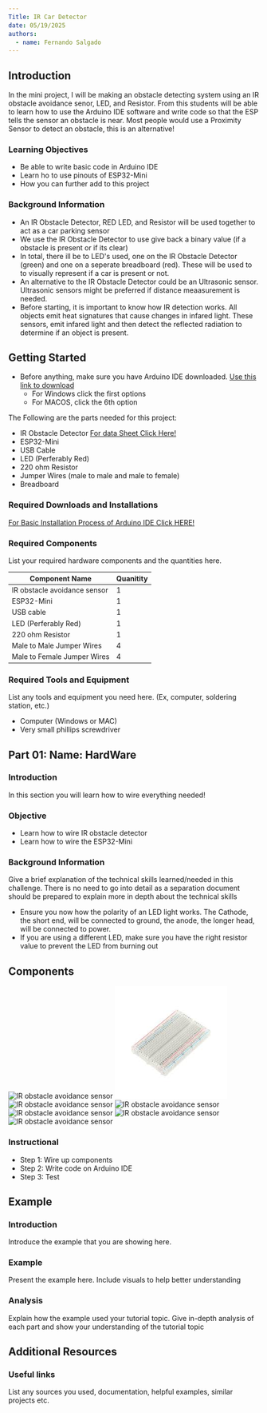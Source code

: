 ```yaml
---
Title: IR Car Detector
date: 05/19/2025
authors:
  - name: Fernando Salgado
---
```



## Introduction

In the mini project, I will be making an obstacle detecting system using an IR obstacle avoidance senor, LED, and Resistor. From this students will be able to learn how to use the Arduino IDE software and write code so that the ESP tells the sensor an obstacle is near. Most people would use a Proximity Sensor to detect an obstacle, this is an alternative!


### Learning Objectives

- Be able to write basic code in Arduino IDE
- Learn ho to use pinouts of ESP32-Mini
- How you can further add to this project

### Background Information

- An IR Obstacle Detector, RED LED, and Resistor will be used together to act as a car parking sensor
- We use the IR Obstacle Detector to use give back a binary value (if a obstacle is present or if its clear)
- In total, there ill be to LED's used, one on the IR Obstacle Detector (green) and one on a seperate breadboard (red). These will be used to to visually represent if a car is present or not.
- An alternative to the IR Obstacle Detector could be an Ultrasonic sensor. Ultrasonic sensors might be preferred if distance meaasurement is needed.
- Before starting, it is important to know how IR detection works. All objects emit heat signatures that cause changes in infared light. These sensors, emit infared light and then detect the reflected radiation to determine if an object is present.

## Getting Started


- Before anything, make sure you have Arduino IDE downloaded. [Use this link to download](https://www.arduino.cc/en/software/)
  -  For Windows click the first options
  -  For MACOS, click the 6th option

The Following are the parts needed for this project:
- IR Obstacle Detector   [For data Sheet Click Here!](https://www.handsontec.com/dataspecs/sensor/IR%20Obstacle%20Detector.pdf)
- ESP32-Mini
- USB Cable
- LED (Perferably Red)
- 220 ohm Resistor
- Jumper Wires (male to male and male to female)
- Breadboard


### Required Downloads and Installations

[For Basic Installation Process of Arduino IDE Click HERE!](https://www.youtube.com/watch?v=ADn67BYMdH0)

### Required Components

List your required hardware components and the quantities here.

| Component Name | Quanitity |
| -------------- | --------- |
|       IR obstacle avoidance sensor         |       1    |
|      ESP32-Mini       |     1      |
|        USB cable        |    1       |
|        LED (Perferably Red)        |    1       |
|       220 ohm Resistor         |      1     |
|       Male to Male Jumper Wires         |    4       |
|        Male to Female Jumper Wires        |   4        |

### Required Tools and Equipment

List any tools and equipment you need here.
(Ex, computer, soldering station, etc.)
- Computer (Windows or MAC)
- Very small phillips screwdriver

## Part 01: Name: HardWare

### Introduction

In this section you will learn how to wire everything needed!

### Objective

- Learn how to wire IR obstacle detector
- Learn how to wire the ESP32-Mini

### Background Information

Give a brief explanation of the technical skills learned/needed
in this challenge. There is no need to go into detail as a
separation document should be prepared to explain more in depth
about the technical skills

- Ensure you now how the polarity of an LED light works. The Cathode, the short end, will be connected to ground, the anode, the longer head, will be connected to power.
- If you are using a different LED, make sure you have the right resistor value to prevent the LED from burning out

## Components


![IR obstacle avoidance sensor](static/IRobstacle.jpg)
![IR obstacle avoidance sensor](static/BreadBoard.jpg)
![IR obstacle avoidance sensor](static/Fernando_tutorial/IRobstacle.jpg)
![IR obstacle avoidance sensor](static/Fernando_tutorial/IRobstacle.jpg)
![IR obstacle avoidance sensor](static/Fernando_tutorial/IRobstacle.jpg)
![IR obstacle avoidance sensor](static/Fernando_tutorial/IRobstacle.jpg)
![IR obstacle avoidance sensor](static/Fernando_tutorial/IRobstacle.jpg)

### Instructional

- Step 1: Wire up components
- Step 2: Write code on Arduino IDE
- Step 3: Test

## Example

### Introduction

Introduce the example that you are showing here.

### Example

Present the example here. Include visuals to help better understanding

### Analysis

Explain how the example used your tutorial topic. Give in-depth analysis of each part and show your understanding of the tutorial topic

## Additional Resources

### Useful links

List any sources you used, documentation, helpful examples, similar projects etc.
